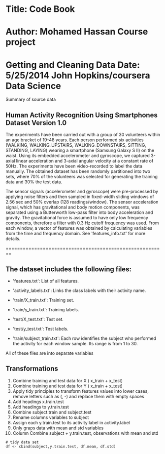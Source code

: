 Title: Code Book 
========================================================
Author: Mohamed Hassan
Course project
========================================================
Getting and Cleaning Data
Date: 5/25/2014
John Hopkins/coursera Data Science
========================================================

Summary of source data

Human Activity Recognition Using Smartphones Dataset
Version 1.0
--------------------------------------------------------


The experiments have been carried out with a group of 30 volunteers within an age bracket of 19-48 years. Each person performed six activities (WALKING, WALKING_UPSTAIRS, WALKING_DOWNSTAIRS, SITTING, STANDING, LAYING) wearing a smartphone (Samsung Galaxy S II) on the waist. Using its embedded accelerometer and gyroscope, we captured 3-axial linear acceleration and 3-axial angular velocity at a constant rate of 50Hz. The experiments have been video-recorded to label the data manually. The obtained dataset has been randomly partitioned into two sets, where 70% of the volunteers was selected for generating the training data and 30% the test data. 

The sensor signals (accelerometer and gyroscope) were pre-processed by applying noise filters and then sampled in fixed-width sliding windows of 2.56 sec and 50% overlap (128 readings/window). The sensor acceleration signal, which has gravitational and body motion components, was separated using a Butterworth low-pass filter into body acceleration and gravity. The gravitational force is assumed to have only low frequency components, therefore a filter with 0.3 Hz cutoff frequency was used. From each window, a vector of features was obtained by calculating variables from the time and frequency domain. See 'features_info.txt' for more details.

========================================================


The dataset includes the following files:
----------------------------------------


- 'features.txt': List of all features.

- 'activity_labels.txt': Links the class labels with their activity name.

- 'train/X_train.txt': Training set.

- 'train/y_train.txt': Training labels.

- 'test/X_test.txt': Test set.

- 'test/y_test.txt': Test labels. 

- 'train/subject_train.txt': Each row identifies the subject who performed the activity for each window sample. Its range is from 1 to 30. 
 
All of these files are into separate variables

Transformations
---------------
1. Combine training and test data for X ( x_train + x_test) 
2. Combine training and test data for Y ( x_train + x_test) 
3. Apply tidy principles to transform features values into lower cases, remove letters such as (, -) and replace them with empty spaces 
4. Add headings x.train.test
5. Add headings to y.train.test
6. Combine subject.train and subject.test 
7. Rename columns variables to subject
8. Assign each y.train.test to its activity label in activity.label 
9. Only graps data with mean and std variables
10. Column Combine subject + y.train.test, observations with mean and std


```{r}
# tidy data set
df <- cbind(subject,y.train.test, df.mean, df.std)
```

